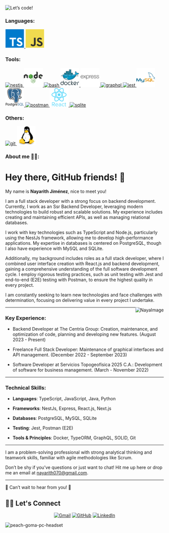 ![Let’s code!](https://github.com/Naya070/Naya070/assets/80334512/e223f49e-5d13-4bbc-9ff3-ac9096151bcd)


<p align="left">
</p>

<h3 align="left">Languages:</h3>
<p align="left"> 
<a href="https://www.typescriptlang.org/" target="_blank" rel="noreferrer"> <img src="https://raw.githubusercontent.com/devicons/devicon/master/icons/typescript/typescript-original.svg" alt="typescript" width="60" height="60"/> </a>
<a href="https://developer.mozilla.org/en-US/docs/Web/JavaScript" target="_blank" rel="noreferrer"> <img src="https://raw.githubusercontent.com/devicons/devicon/master/icons/javascript/javascript-original.svg" alt="javascript" width="60" height="60"/> </a> 
</p>
<h3 align="left">Tools:</h3>
<p align="left"> 
<a href="https://nestjs.com/" target="_blank" rel="noreferrer"> <img src="https://upload.wikimedia.org/wikipedia/commons/a/a8/NestJS.svg" alt="nestjs" width="60" height="60"/> </a> 
<a href="https://nodejs.org" target="_blank" rel="noreferrer"> <img src="https://raw.githubusercontent.com/devicons/devicon/master/icons/nodejs/nodejs-original-wordmark.svg" alt="nodejs" width="60" height="60"/> </a> 
<a href="https://www.gnu.org/software/bash/" target="_blank" rel="noreferrer"> <img src="https://www.vectorlogo.zone/logos/gnu_bash/gnu_bash-icon.svg" alt="bash" width="60" height="60"/> </a> 
<a href="https://www.docker.com/" target="_blank" rel="noreferrer"> <img src="https://raw.githubusercontent.com/devicons/devicon/master/icons/docker/docker-original-wordmark.svg" alt="docker" width="60" height="60"/> </a> 
<a href="https://expressjs.com" target="_blank" rel="noreferrer"> <img src="https://raw.githubusercontent.com/devicons/devicon/master/icons/express/express-original-wordmark.svg" alt="express" width="60" height="60"/> </a> 
<a href="https://graphql.org" target="_blank" rel="noreferrer"> <img src="https://www.vectorlogo.zone/logos/graphql/graphql-icon.svg" alt="graphql" width="60" height="60"/> </a> 
<a href="https://jestjs.io" target="_blank" rel="noreferrer"> <img src="https://www.vectorlogo.zone/logos/jestjsio/jestjsio-icon.svg" alt="jest" width="60" height="60"/> </a> 
<a href="https://www.mysql.com/" target="_blank" rel="noreferrer"> <img src="https://raw.githubusercontent.com/devicons/devicon/master/icons/mysql/mysql-original-wordmark.svg" alt="mysql" width="60" height="60"/> </a> 
<a href="https://www.postgresql.org" target="_blank" rel="noreferrer"> <img src="https://raw.githubusercontent.com/devicons/devicon/master/icons/postgresql/postgresql-original-wordmark.svg" alt="postgresql" width="60" height="60"/> </a> <a href="https://postman.com" target="_blank" rel="noreferrer"> <img src="https://www.vectorlogo.zone/logos/getpostman/getpostman-icon.svg" alt="postman" width="60" height="60"/> </a> 
<a href="https://reactjs.org/" target="_blank" rel="noreferrer"> <img src="https://raw.githubusercontent.com/devicons/devicon/master/icons/react/react-original-wordmark.svg" alt="react" width="60" height="60"/> </a>  
<a href="https://www.sqlite.org/" target="_blank" rel="noreferrer"> <img src="https://www.vectorlogo.zone/logos/sqlite/sqlite-icon.svg" alt="sqlite" width="60" height="60"/> </a> 
</p>

<h3 align="left">Others:</h3>
<p align="left"> 
<a href="https://git-scm.com/" target="_blank" rel="noreferrer"> <img src="https://www.vectorlogo.zone/logos/git-scm/git-scm-icon.svg" alt="git" width="60" height="60"/> </a> 
<a href="https://www.linux.org/" target="_blank" rel="noreferrer"> <img src="https://raw.githubusercontent.com/devicons/devicon/master/icons/linux/linux-original.svg" alt="linux" width="60" height="60"/> </a> 
</p>


### About me 👩‍🦰:

# Hey there, GitHub friends! 👋


My name is **Nayarith Jiménez**, nice to meet you!


I am a full stack developer with a strong focus on backend development. Currently, I work as an Ssr Backend Developer, leveraging modern technologies to build robust and scalable solutions. My experience includes creating and maintaining efficient APIs, as well as managing relational databases.

I work with key technologies such as TypeScript and Node.js, particularly using the NestJs framework, allowing me to develop high-performance applications. My expertise in databases is centered on PostgreSQL, though I also have experience with MySQL and SQLite.

Additionally, my background includes roles as a full stack developer, where I combined user interface creation with React.js and backend development, gaining a comprehensive understanding of the full software development cycle. I employ rigorous testing practices, such as unit testing with Jest and end-to-end (E2E) testing with Postman, to ensure the highest quality in every project.

I am constantly seeking to learn new technologies and face challenges with determination, focusing on delivering value in every project I undertake.

 <img align="right" alt="NayaImage" src="https://github.com/Naya070/Naya070/assets/80334512/b156d7ab-327a-4fa8-ae5e-38006ed79b95" />

---
### Key Experience:
- Backend Developer at The Centria Group: Creation, maintenance, and optimization of code, planning and developing new features. (August 2023 - Present)

- Freelance Full Stack Developer: Maintenance of graphical interfaces and API management. (December 2022 - September 2023)

- Software Developer at Servicios Topogeofísica 2025 C.A.: Development of software for business management. (March - November 2022)

---
### Technical Skills:
+ **Languages**: TypeScript, JavaScript, Java, Python

+ **Frameworks**: NestJs, Express, React.js, Next.js

+ **Databases**: PostgreSQL, MySQL, SQLite

+ **Testing**: Jest, Postman (E2E)

+ **Tools & Principles**: Docker, TypeORM, GraphQL, SOLID, Git

---

I am a problem-solving professional with strong analytical thinking and teamwork skills, familiar with agile methodologies like Scrum.

Don’t be shy if you’ve questions or just want to chat! Hit me up here or drop me an email at nayarith070@gmail.com.

---

💌 Can’t wait to hear from you! 💌

## 🙋‍♀️ Let's Connect
<p align="center">
  	<a href="mailto:nayarith070@gmail.com"><img src="https://img.icons8.com/bubbles/50/000000/gmail.png" alt="Gmail"/></a>
	<a href="github.com/Naya070"><img src="https://img.icons8.com/bubbles/50/000000/github.png" alt="GitHub"/></a>
	<a href="linkedin.com/in/nayarith-jiménez"><img src="https://img.icons8.com/bubbles/50/000000/linkedin.png" alt="LinkedIn"/></a>
	
</p>

![peach-goma-pc-headset](https://github.com/Naya070/Naya070/assets/80334512/f6619ab9-1df6-4801-934e-33e7e0cb9861)
